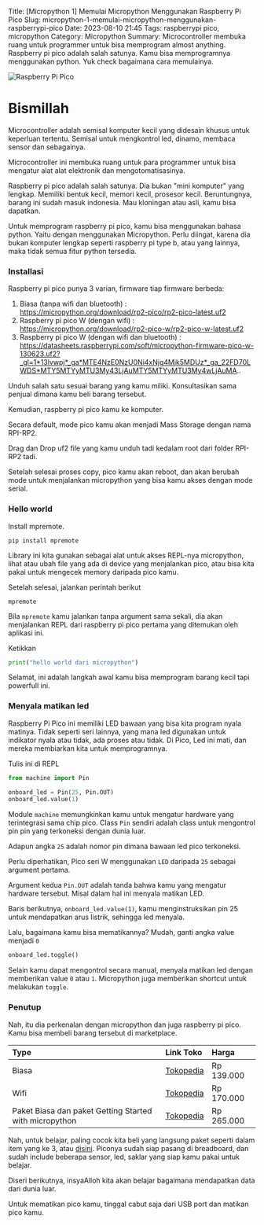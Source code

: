 Title: [Micropython 1] Memulai Micropython Menggunakan Raspberry Pi Pico
Slug: micropython-1-memulai-micropython-menggunakan-raspberrypi-pico
Date: 2023-08-10 21:45
Tags: raspberrypi pico, micropython
Category: Micropython
Summary: Microcontroller membuka ruang untuk programmer untuk bisa memprogram almost anything. Raspberry pi pico adalah salah satunya. Kamu bisa memprogramnya menggunakan python. Yuk check bagaimana cara memulainya.

![Raspberry Pi Pico]({filename}images/raspberry_pi_pico_tangan.jpeg)

# Bismillah

Microcontroller adalah semisal komputer kecil yang didesain khusus untuk keperluan tertentu. Semisal untuk mengkontrol led, dinamo, membaca sensor dan sebagainya.

Microcontroller ini membuka ruang untuk para programmer untuk bisa mengatur alat alat elektronik dan mengotomatisasinya. 

Raspberry pi pico adalah salah satunya. Dia bukan "mini komputer" yang lengkap. Memiliki bentuk kecil, memori kecil, prosesor kecil. Beruntungnya, barang ini sudah masuk indonesia. Mau kloningan atau asli, kamu bisa dapatkan.

Untuk memprogram raspberry pi pico, kamu bisa menggunakan bahasa python. Yaitu dengan menggunakan Micropython. Perlu diingat, karena dia bukan komputer lengkap seperti raspberry pi type b, atau yang lainnya, maka tidak semua fitur python tersedia.

### Installasi

Raspberry pi pico punya 3 varian, firmware tiap firmware berbeda:

1. Biasa (tanpa wifi dan bluetooth) : https://micropython.org/download/rp2-pico/rp2-pico-latest.uf2
2. Raspberry pi pico W (dengan wifi) : https://micropython.org/download/rp2-pico-w/rp2-pico-w-latest.uf2
3. Raspberry pi pico W (dengan wifi dan bluetooth) : https://datasheets.raspberrypi.com/soft/micropython-firmware-pico-w-130623.uf2?_gl=1*13lvwpj*_ga*MTE4NzE0NzU0Ni4xNjg4Mjk5MDUz*_ga_22FD70LWDS*MTY5MTYyMTU3My43LjAuMTY5MTYyMTU3My4wLjAuMA..

Unduh salah satu sesuai barang yang kamu miliki. Konsultasikan sama penjual dimana kamu beli barang tersebut.

Kemudian, raspberry pi pico kamu ke komputer. 

Secara default, mode pico kamu akan menjadi Mass Storage dengan nama RPI-RP2. 

Drag dan Drop uf2 file yang kamu unduh tadi kedalam root dari folder RPI-RP2 tadi.

Setelah selesai proses copy, pico kamu akan reboot, dan akan berubah mode untuk menjalankan micropython yang bisa kamu akses dengan mode serial.

### Hello world

Install mpremote. 

```pip install mpremote```

Library ini kita gunakan sebagai alat untuk akses REPL-nya micropython, lihat atau ubah file yang ada di device yang menjalankan pico, atau bisa kita pakai untuk mengecek memory daripada pico kamu.

Setelah selesai, jalankan perintah berikut

```mpremote```

Bila `mpremote` kamu jalankan tanpa argument sama sekali, dia akan menjalankan REPL dari raspberry pi pico pertama yang ditemukan oleh aplikasi ini.

Ketikkan

```python
print("hello world dari micropython")
```

Selamat, ini adalah langkah awal kamu bisa memprogram barang kecil tapi powerfull ini.

### Menyala matikan led

Raspberry Pi Pico ini memiliki LED bawaan yang bisa kita program nyala matinya. Tidak seperti seri lainnya, yang mana led digunakan untuk indikator nyala atau tidak, ada proses atau tidak. Di Pico, Led ini mati, dan mereka membiarkan kita untuk memprogramnya.

Tulis ini di REPL

```python
from machine import Pin

onboard_led = Pin(25, Pin.OUT)
onboard_led.value(1)
```

Module `machine` memungkinkan kamu untuk mengatur hardware yang terintegrasi sama chip pico. Class `Pin` sendiri adalah class untuk mengontrol pin pin yang terkoneksi dengan dunia luar.

Adapun angka `25` adalah nomor pin dimana bawaan led pico terkoneksi.

Perlu diperhatikan, Pico seri W menggunakan `LED` daripada `25` sebagai argument pertama.

Argument kedua `Pin.OUT` adalah tanda bahwa kamu yang mengatur hardware tersebut. Misal dalam hal ini menyala matikan LED.

Baris berikutnya, `onboard_led.value(1)`, kamu menginstruksikan pin 25 untuk mendapatkan arus listrik, sehingga led menyala. 

Lalu, bagaimana kamu bisa mematikannya? Mudah, ganti angka value menjadi `0`

```python
onboard_led.toggle()
```

Selain kamu dapat mengontrol secara manual, menyala matikan led dengan memberikan value `0` atau `1`. Micropython juga memberikan shortcut untuk melakukan `toggle`.


### Penutup

Nah, itu dia perkenalan dengan micropython dan juga raspberry pi pico. Kamu bisa membeli barang tersebut di marketplace.

| Type                                                   | Link Toko                                       | Harga      |
|:-------------------------------------------------------|:------------------------------------------------|:-----------|
| Biasa                                                  | [Tokopedia](https://tokopedia.link/DKzqu8Os8Bb) | Rp 139.000 |
| Wifi                                                   | [Tokopedia](https://tokopedia.link/AddaP58r8Bb) | Rp 170.000 |
| Paket Biasa dan paket Getting Started with micropython | [Tokopedia](https://tokopedia.link/C5tY9OGs8Bb) | Rp 265.000 |

Nah, untuk belajar, paling cocok kita beli yang langsung paket seperti dalam item yang ke 3, atau [disini](https://tokopedia.link/C5tY9OGs8Bb). Piconya sudah siap pasang di breadboard, dan sudah include beberapa sensor, led, saklar yang siap kamu pakai untuk belajar.

Diseri berikutnya, insyaAlloh kita akan belajar bagaimana mendapatkan data dari dunia luar.

Untuk mematikan pico kamu, tinggal cabut saja dari USB port dan matikan pico kamu.

